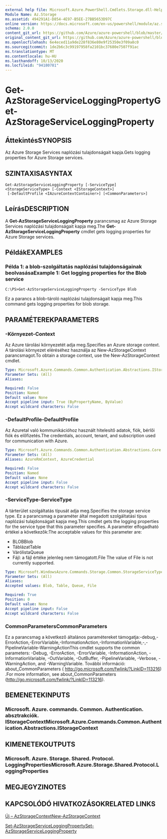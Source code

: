 ```yaml
---
external help file: Microsoft.Azure.PowerShell.Cmdlets.Storage.dll-Help.xml
Module Name: Az.Storage
ms.assetid: 494291A1-D854-4E97-B5EE-27BB5653D97C
online version: https://docs.microsoft.com/en-us/powershell/module/az.storage/get-azstorageserviceloggingproperty
schema: 2.0.0
content_git_url: https://github.com/Azure/azure-powershell/blob/master/src/Storage/Storage.Management/help/Get-AzStorageServiceLoggingProperty.md
original_content_git_url: https://github.com/Azure/azure-powershell/blob/master/src/Storage/Storage.Management/help/Get-AzStorageServiceLoggingProperty.md
ms.openlocfilehash: 6e4eced11a9de228f836e80e9f25350e3f09a8c0
ms.sourcegitcommit: 1de2b6c3c99197958fa2101bc37680e7507f91ac
ms.translationtype: MT
ms.contentlocale: hu-HU
ms.lasthandoff: 10/13/2020
ms.locfileid: "94180781"
---
```

# <span data-ttu-id="35bb1-101">Get-AzStorageServiceLoggingProperty</span><span class="sxs-lookup"><span data-stu-id="35bb1-101">Get-AzStorageServiceLoggingProperty</span></span>

## <span data-ttu-id="35bb1-102">Áttekintés</span><span class="sxs-lookup"><span data-stu-id="35bb1-102">SYNOPSIS</span></span>
<span data-ttu-id="35bb1-103">Az Azure Storage Services naplózási tulajdonságait kapja.</span><span class="sxs-lookup"><span data-stu-id="35bb1-103">Gets logging properties for Azure Storage services.</span></span>

## <span data-ttu-id="35bb1-104">SZINTAXISA</span><span class="sxs-lookup"><span data-stu-id="35bb1-104">SYNTAX</span></span>

```
Get-AzStorageServiceLoggingProperty [-ServiceType] <StorageServiceType> [-Context <IStorageContext>]
 [-DefaultProfile <IAzureContextContainer>] [<CommonParameters>]
```

## <span data-ttu-id="35bb1-105">Leírás</span><span class="sxs-lookup"><span data-stu-id="35bb1-105">DESCRIPTION</span></span>
<span data-ttu-id="35bb1-106">A **Get-AzStorageServiceLoggingProperty** parancsmag az Azure Storage Services naplózási tulajdonságait kapja meg.</span><span class="sxs-lookup"><span data-stu-id="35bb1-106">The **Get-AzStorageServiceLoggingProperty** cmdlet gets logging properties for Azure Storage services.</span></span>

## <span data-ttu-id="35bb1-107">Példák</span><span class="sxs-lookup"><span data-stu-id="35bb1-107">EXAMPLES</span></span>

### <span data-ttu-id="35bb1-108">Példa 1: a blob-szolgáltatás naplózási tulajdonságainak beolvasása</span><span class="sxs-lookup"><span data-stu-id="35bb1-108">Example 1: Get logging properties for the Blob service</span></span>
```
C:\PS>Get-AzStorageServiceLoggingProperty -ServiceType Blob
```

<span data-ttu-id="35bb1-109">Ez a parancs a blob-tároló naplózási tulajdonságait kapja meg.</span><span class="sxs-lookup"><span data-stu-id="35bb1-109">This command gets logging properties for blob storage.</span></span>

## <span data-ttu-id="35bb1-110">PARAMÉTEREK</span><span class="sxs-lookup"><span data-stu-id="35bb1-110">PARAMETERS</span></span>

### <span data-ttu-id="35bb1-111">-Környezet</span><span class="sxs-lookup"><span data-stu-id="35bb1-111">-Context</span></span>
<span data-ttu-id="35bb1-112">Az Azure tárolási környezetét adja meg.</span><span class="sxs-lookup"><span data-stu-id="35bb1-112">Specifies an Azure storage context.</span></span>
<span data-ttu-id="35bb1-113">A tárolási környezet eléréséhez használja az New-AzStorageContext parancsmagot.</span><span class="sxs-lookup"><span data-stu-id="35bb1-113">To obtain a storage context, use the New-AzStorageContext cmdlet.</span></span>

```yaml
Type: Microsoft.Azure.Commands.Common.Authentication.Abstractions.IStorageContext
Parameter Sets: (All)
Aliases:

Required: False
Position: Named
Default value: None
Accept pipeline input: True (ByPropertyName, ByValue)
Accept wildcard characters: False
```

### <span data-ttu-id="35bb1-114">-DefaultProfile</span><span class="sxs-lookup"><span data-stu-id="35bb1-114">-DefaultProfile</span></span>
<span data-ttu-id="35bb1-115">Az Azuretal való kommunikációhoz használt hitelesítő adatok, fiók, bérlői fiók és előfizetés.</span><span class="sxs-lookup"><span data-stu-id="35bb1-115">The credentials, account, tenant, and subscription used for communication with Azure.</span></span>

```yaml
Type: Microsoft.Azure.Commands.Common.Authentication.Abstractions.Core.IAzureContextContainer
Parameter Sets: (All)
Aliases: AzureRmContext, AzureCredential

Required: False
Position: Named
Default value: None
Accept pipeline input: False
Accept wildcard characters: False
```

### <span data-ttu-id="35bb1-116">-ServiceType</span><span class="sxs-lookup"><span data-stu-id="35bb1-116">-ServiceType</span></span>
<span data-ttu-id="35bb1-117">A tárterület szolgáltatás típusát adja meg.</span><span class="sxs-lookup"><span data-stu-id="35bb1-117">Specifies the storage service type.</span></span>
<span data-ttu-id="35bb1-118">Ez a parancsmag a paraméter által megadott szolgáltatási típus naplózási tulajdonságait kapja meg.</span><span class="sxs-lookup"><span data-stu-id="35bb1-118">This cmdlet gets the logging properties for the service type that this parameter specifies.</span></span>
<span data-ttu-id="35bb1-119">A paraméter elfogadható értékei a következők:</span><span class="sxs-lookup"><span data-stu-id="35bb1-119">The acceptable values for this parameter are:</span></span>
- <span data-ttu-id="35bb1-120">BLOB</span><span class="sxs-lookup"><span data-stu-id="35bb1-120">Blob</span></span> 
- <span data-ttu-id="35bb1-121">Táblázat</span><span class="sxs-lookup"><span data-stu-id="35bb1-121">Table</span></span>
- <span data-ttu-id="35bb1-122">Várólista</span><span class="sxs-lookup"><span data-stu-id="35bb1-122">Queue</span></span>
- <span data-ttu-id="35bb1-123">Fájl: a fájl értéke jelenleg nem támogatott.</span><span class="sxs-lookup"><span data-stu-id="35bb1-123">File The value of File is not currently supported.</span></span>

```yaml
Type: Microsoft.WindowsAzure.Commands.Storage.Common.StorageServiceType
Parameter Sets: (All)
Aliases:
Accepted values: Blob, Table, Queue, File

Required: True
Position: 0
Default value: None
Accept pipeline input: False
Accept wildcard characters: False
```

### <span data-ttu-id="35bb1-124">CommonParameters</span><span class="sxs-lookup"><span data-stu-id="35bb1-124">CommonParameters</span></span>
<span data-ttu-id="35bb1-125">Ez a parancsmag a következő általános paramétereket támogatja:-debug,-ErrorAction,-ErrorVariable,-InformationAction,-InformationVariable,-,-PipelineVariable-WarningAction</span><span class="sxs-lookup"><span data-stu-id="35bb1-125">This cmdlet supports the common parameters: -Debug, -ErrorAction, -ErrorVariable, -InformationAction, -InformationVariable, -OutVariable, -OutBuffer, -PipelineVariable, -Verbose, -WarningAction, and -WarningVariable.</span></span> <span data-ttu-id="35bb1-126">További információ: about_CommonParameters ( http://go.microsoft.com/fwlink/?LinkID=113216) .</span><span class="sxs-lookup"><span data-stu-id="35bb1-126">For more information, see about_CommonParameters (http://go.microsoft.com/fwlink/?LinkID=113216).</span></span>

## <span data-ttu-id="35bb1-127">BEMENETEK</span><span class="sxs-lookup"><span data-stu-id="35bb1-127">INPUTS</span></span>

### <span data-ttu-id="35bb1-128">Microsoft. Azure. commands. Common. Authentication. absztrakciók. IStorageContext</span><span class="sxs-lookup"><span data-stu-id="35bb1-128">Microsoft.Azure.Commands.Common.Authentication.Abstractions.IStorageContext</span></span>

## <span data-ttu-id="35bb1-129">KIMENETEK</span><span class="sxs-lookup"><span data-stu-id="35bb1-129">OUTPUTS</span></span>

### <span data-ttu-id="35bb1-130">Microsoft. Azure. Storage. Shared. Protocol. LoggingProperties</span><span class="sxs-lookup"><span data-stu-id="35bb1-130">Microsoft.Azure.Storage.Shared.Protocol.LoggingProperties</span></span>

## <span data-ttu-id="35bb1-131">MEGJEGYZI</span><span class="sxs-lookup"><span data-stu-id="35bb1-131">NOTES</span></span>

## <span data-ttu-id="35bb1-132">KAPCSOLÓDÓ HIVATKOZÁSOK</span><span class="sxs-lookup"><span data-stu-id="35bb1-132">RELATED LINKS</span></span>

[<span data-ttu-id="35bb1-133">Új – AzStorageContext</span><span class="sxs-lookup"><span data-stu-id="35bb1-133">New-AzStorageContext</span></span>](./New-AzStorageContext.md)

[<span data-ttu-id="35bb1-134">Set-AzStorageServiceLoggingProperty</span><span class="sxs-lookup"><span data-stu-id="35bb1-134">Set-AzStorageServiceLoggingProperty</span></span>](./Set-AzStorageServiceLoggingProperty.md)


